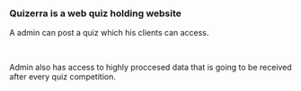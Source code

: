 <h3>Quizerra is a web quiz holding website</h3>
<p>A admin can post a quiz which his clients can access.</p>
<br>
<p>Admin also has access to highly proccesed data that is going to be received after every quiz competition.</p>
